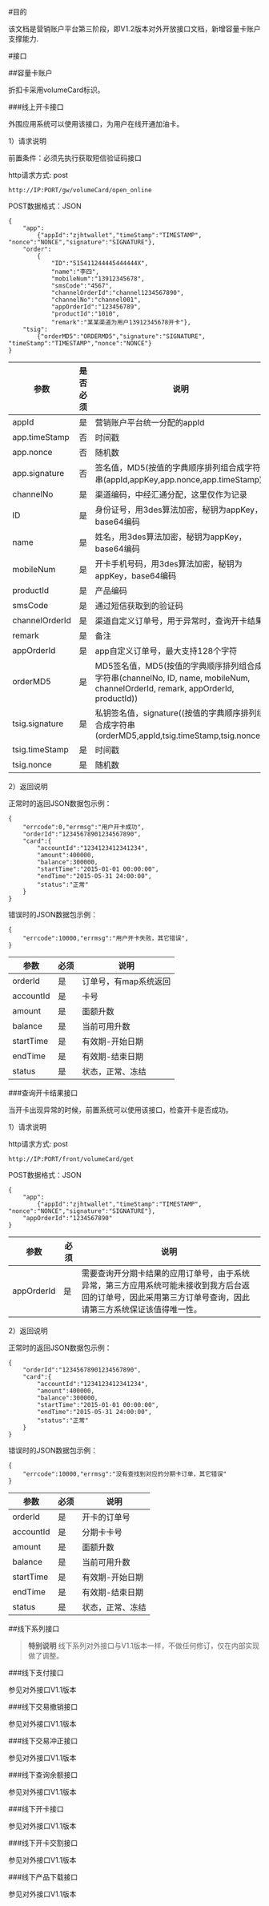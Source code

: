 
#目的

该文档是营销账户平台第三阶段，即V1.2版本对外开放接口文档，新增容量卡账户支撑能力.


#接口

##容量卡账户

折扣卡采用volumeCard标识。

###线上开卡接口

外围应用系统可以使用该接口，为用户在线开通加油卡。

1）请求说明

前置条件：必须先执行获取短信验证码接口

http请求方式: post

    http://IP:PORT/gw/volumeCard/open_online


POST数据格式：JSON

    {
        "app":
            {"appId":"zjhtwallet","timeStamp":"TIMESTAMP", "nonce":"NONCE","signature":"SIGNATURE"},  
        "order":
            {
                "ID":"515411244445444444X", 
                "name":"李四", 
                "mobileNum":"13912345678", 
                "smsCode":"4567", 
                "channelOrderId":"channel1234567890",
                "channelNo":"channel001",
                "appOrderId":"123456789",
                "productId":"1010",
                "remark":"某某渠道为用户13912345678开卡"},
        "tsig":
            {"orderMD5":"ORDERMD5","signature":"SIGNATURE", "timeStamp":"TIMESTAMP","nonce":"NONCE"}
    }  


参数|是否必须|说明
----|----|-----
appId|是|营销账户平台统一分配的appId
app.timeStamp|否|时间戳
app.nonce|否|随机数
app.signature|否|签名值，MD5(按值的字典顺序排列组合成字符串(appId,appKey,app.nonce,app.timeStamp))
channelNo|是|渠道编码，中经汇通分配，这里仅作为记录
ID|是|身份证号，用3des算法加密，秘钥为appKey，base64编码
name|是|姓名，用3des算法加密，秘钥为appKey，base64编码
mobileNum|是|开卡手机号码，用3des算法加密，秘钥为appKey，base64编码
productId|是|产品编码
smsCode|是|通过短信获取到的验证码
channelOrderId|是|渠道自定义订单号，用于异常时，查询开卡结果
remark|是|备注
appOrderId|是|app自定义订单号，最大支持128个字符
orderMD5|是|MD5签名值，MD5(按值的字典顺序排列组合成字符串(channelNo, ID, name, mobileNum, channelOrderId, remark, appOrderId, productId))
tsig.signature|是|私钥签名值，signature((按值的字典顺序排列组合成字符串(orderMD5,appId,tsig.timeStamp,tsig.nonce))
tsig.timeStamp|是|时间戳
tsig.nonce|是|随机数


2）返回说明

正常时的返回JSON数据包示例：

    {
        "errcode":0,"errmsg":"用户开卡成功",
        "orderId":"12345678901234567890",
        "card":{
            "accountId":"1234123412341234",
            "amount":400000,
            "balance":300000,
            "startTime":"2015-01-01 00:00:00",
            "endTime":"2015-05-31 24:00:00",
            "status":"正常"
        }
    }

错误时的JSON数据包示例：

    {
        "errcode":10000,"errmsg":"用户开卡失败，其它错误",
    }

参数|必须|说明
----|----|----
orderId|是|订单号，有map系统返回
accountId|是|卡号
amount|是|面额升数
balance|是|当前可用升数
startTime|是|有效期-开始日期
endTime|是|有效期-结束日期
status|是|状态，正常、冻结


###查询开卡结果接口

当开卡出现异常的时候，前置系统可以使用该接口，检查开卡是否成功。

1）请求说明


http请求方式: post

    http://IP:PORT/front/volumeCard/get


POST数据格式：JSON

    {
        "app":
            {"appId":"zjhtwallet","timeStamp":"TIMESTAMP", "nonce":"NONCE","signature":"SIGNATURE"},  
        "appOrderId":"1234567890"        
    }


参数|必须|说明
------|------|-------
appOrderId|是|需要查询开分期卡结果的应用订单号，由于系统异常，第三方应用系统可能未接收到我方后台返回的订单号，因此采用第三方订单号查询，因此请第三方系统保证该值得唯一性。


2）返回说明

正常时的返回JSON数据包示例：

    {
        "orderId":"12345678901234567890",
        "card":{
            "accountId":"1234123412341234",
            "amount":400000,
            "balance":300000,
            "startTime":"2015-01-01 00:00:00",
            "endTime":"2015-05-31 24:00:00",
            "status":"正常"
        }
    }

错误时的JSON数据包示例：

    {
        "errcode":10000,"errmsg":"没有查找到对应的分期卡订单，其它错误"
    }

参数|必须|说明
----|----|----
orderId|是|开卡的订单号
accountId|是|分期卡卡号
amount|是|面额升数
balance|是|当前可用升数
startTime|是|有效期-开始日期
endTime|是|有效期-结束日期
status|是|状态，正常、冻结




##线下系列接口

>**特别说明**
>线下系列对外接口与V1.1版本一样，不做任何修订，仅在内部实现做了调整。

###线下支付接口

参见对外接口V1.1版本


###线下交易撤销接口

参见对外接口V1.1版本


###线下交易冲正接口

参见对外接口V1.1版本


###线下查询余额接口

参见对外接口V1.1版本

###线下开卡接口

参见对外接口V1.1版本

###线下开卡交割接口

参见对外接口V1.1版本

###线下产品下载接口

参见对外接口V1.1版本
